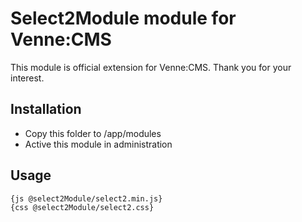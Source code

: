 Select2Module module for Venne:CMS
==================================

This module is official extension for Venne:CMS. Thank you for your interest.

Installation
------------

- Copy this folder to /app/modules
- Active this module in administration

Usage
-----

```
{js @select2Module/select2.min.js}
{css @select2Module/select2.css}
```
